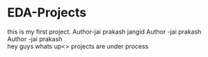 # EDA-Projects
this is my first project. 
Author-jai prakash jangid
Author -jai prakash<br>
Author -jai prakash<br>
hey guys whats up<>
projects are under process